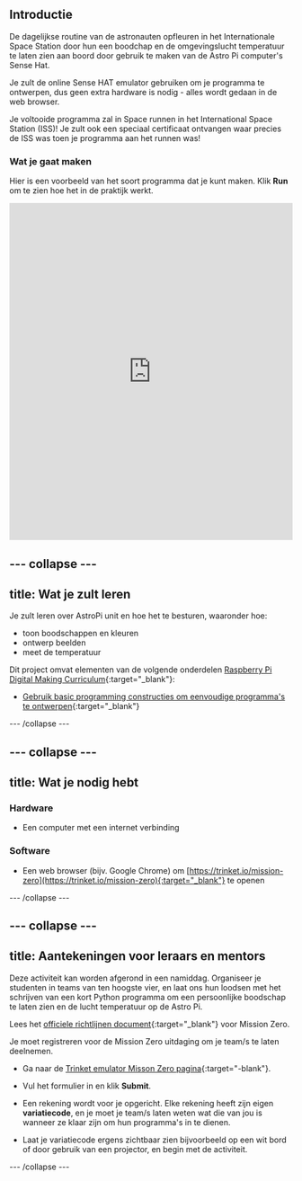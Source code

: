 ## Introductie

De dagelijkse routine van de astronauten opfleuren in het Internationale Space Station door hun een boodchap en de omgevingslucht temperatuur te laten zien aan boord door gebruik te maken van de Astro Pi computer's Sense Hat.

Je zult de online Sense HAT emulator gebruiken om je programma te ontwerpen, dus geen extra hardware is nodig - alles wordt gedaan in de web browser.

Je voltooide programma zal in Space runnen in het International Space Station (ISS)! Je zult ook een speciaal certificaat ontvangen waar precies de ISS was toen je programma aan het runnen was!

### Wat je gaat maken

Hier is een voorbeeld van het soort programma dat je kunt maken. Klik **Run** om te zien hoe het in de praktijk werkt. 

<iframe src="https://trinket.io/embed/python/069f6138f7?outputOnly=true&start=result" width="100%" height="600" frameborder="0" marginwidth="0" marginheight="0" allowfullscreen mark="crwd-mark"></iframe> 

--- collapse ---
---
title: Wat je zult leren
---
Je zult leren over AstroPi unit en hoe het te besturen, waaronder hoe:

+ toon boodschappen en kleuren
+ ontwerp beelden
+ meet de temperatuur

Dit project omvat elementen van de volgende onderdelen [Raspberry Pi Digital Making Curriculum](http://rpf.io/curriculum){:target="_blank"}:

+ [Gebruik basic programming constructies om eenvoudige programma's te ontwerpen](https://curriculum.raspberrypi.org/programming/creator/){:target="_blank"} 

--- /collapse ---
    
--- collapse ---
---
title: Wat je nodig hebt
---
### Hardware

+ Een computer met een internet verbinding
 
### Software
    
+ Een web browser (bijv. Google Chrome) om [https://trinket.io/mission-zero](https://trinket.io/mission-zero){:target="_blank"} te openen
        
--- /collapse ---
        
--- collapse ---
---
title: Aantekeningen voor leraars en mentors
---
Deze activiteit kan worden afgerond in een namiddag. Organiseer je studenten in teams van ten hoogste vier, en laat ons hun loodsen met het schrijven van een kort Python programma om een persoonlijke boodschap te laten zien en de lucht temperatuur op de Astro Pi.
        
Lees het [officiele richtlijnen document](http://esamultimedia.esa.int/docs/edu/European_Astro_Pi_Challenge_Mission_Zero_guidelines.pdf){:target="_blank"} voor Mission Zero.
        
Je moet registreren voor de Mission Zero uitdaging om je team/s te laten deelnemen.
        
+ Ga naar de [Trinket emulator Misson Zero pagina](https://trinket.io/mission-zero/register){:target="-blank"}.
            
+ Vul het formulier in en klik **Submit**.
            
+ Een rekening wordt voor je opgericht. Elke rekening heeft zijn eigen **variatiecode**, en je moet je team/s laten weten wat die van jou is wanneer ze klaar zijn om hun programma's in te dienen.
            
+ Laat je variatiecode ergens zichtbaar zien bijvoorbeeld op een wit bord of door gebruik van een projector, en begin met de activiteit.
            
--- /collapse ---